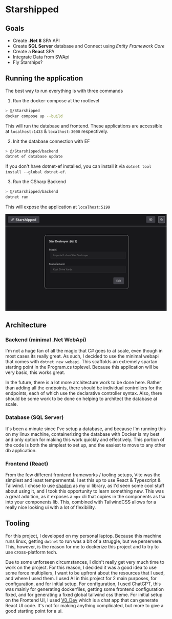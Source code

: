 
# Starshipped


## Goals 

- Create __.Net 8__ SPA API
- Create __SQL Server__ database and Connect using _Entity Framework Core_
- Create a __React__ SPA 
- Integrate Data from SWApi
- Fly Starships?

## Running the application

The best way to run everything is with three commands

1) Run the docker-compose at the rootlevel
```sh
> @/Starshipped
docker compose up --build
```
This will run the database and frontend.
These applications are accessible at `localhost:1433` & `localhost:3000` respectively.


2) Init the database connection with EF
```sh
> @/Starshipped/backend
dotnet ef database update
```
If you don't have dotnet-ef installed, you can install it via `dotnet tool install --global dotnet-ef`.

3) Run the CSharp Backend
```sh
> @/Starshipped/backend
dotnet run
```
This will expose the application at `localhost:5199`

![frontpage](images/image1.png)

## Architecture

### Backend (minimal .Net WebApi)
I'm not a huge fan of all the magic that C# goes to at scale, even though in most cases its really great.
As such, I decided to use the minimal webapi that comes with `dotnet new webapi`. This scaffolds an extremely
spartan starting point in the Program.cs toplevel. Because this application will be very basic, this works great.

In the future, there is a lot more architecture work to be done here. Rather than adding all the endpoints,
there should be individual controllers for the endpoints, each of which use the declarative controller syntax. 
Also, there should be some work to be done on helping to architect the database at scale.

### Database (SQL Server)
It's been a minute since I've setup a database, and because I'm running this on my linux machine, containerizing
the database with Docker is my best and only option for making this work quickly and effectively. This portion of 
the code is both the simplest to set up, and the easiest to move to any other db application.

### Frontend (React)
From the few different frontend frameworks / tooling setups, Vite was the simplest and least tempermental. 
I set this up to use React & Typescript & Tailwind. I chose to use [shadcn](https://ui.shadcn.com) as my ui library, as I'd 
seen some cool stuff about using it, and I took this opportunity to learn something new. This was a great addition, 
as it exposes a `npx` cli that copies in the components as tsx into your components lib. This, combined with TailwindCSS
allows for a really nice looking ui with a lot of flexibility.

## Tooling

For this project, I developed on my personal laptop. Because this machine runs linux, getting `dotnet` to run 
was a bit of a struggle, but we perservere. This, however, is the reason for me to dockerize this project and 
to try to use cross-platform tech.

Due to some unforseen circumstances, I didn't really get very much time to work on the project. 
For this reason, I decided it was a good idea to use some force multipliers, I want to be upfront about the 
resources that I used, and where I used them. 
I used AI in this project for 2 main purposes, for configuration, and for initial setup. For configuration, 
I used ChatGPT, this was mainly for generating dockerfiles, getting some frontend configuration fixed, and 
for generating a fixed global tailwind css theme. For initial setup on the Frontend UI, I used [V0_Dev](https://v0.dev) 
which is a chat app that can generate React UI code. It's not for making anything complicated, but more to give a good
starting point for a ui.


